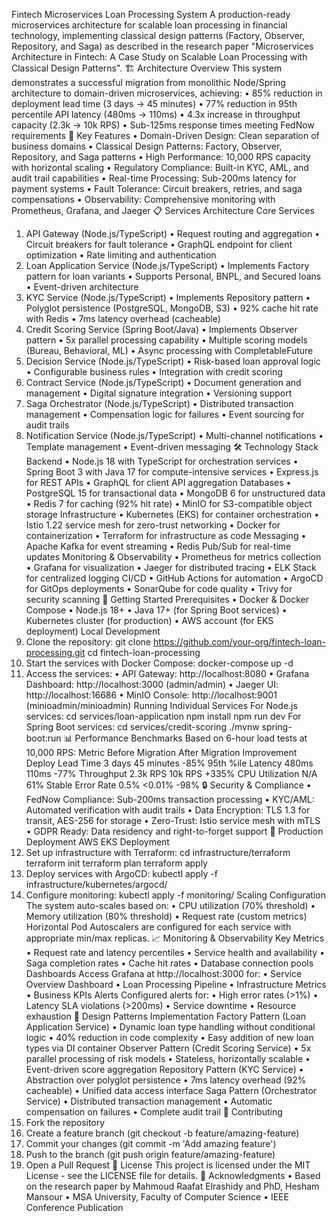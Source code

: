 Fintech Microservices Loan Processing System
A production-ready microservices architecture for scalable loan processing in financial technology, implementing classical design patterns (Factory, Observer, Repository, and Saga) as described in the research paper "Microservices Architecture in Fintech: A Case Study on Scalable Loan Processing with Classical Design Patterns".
🏗️ Architecture Overview
This system demonstrates a successful migration from monolithic Node/Spring architecture to domain-driven microservices, achieving:
•	85% reduction in deployment lead time (3 days → 45 minutes)
•	77% reduction in 95th percentile API latency (480ms → 110ms)
•	4.3x increase in throughput capacity (2.3k → 10k RPS)
•	Sub-125ms response times meeting FedNow requirements
🚀 Key Features
•	Domain-Driven Design: Clean separation of business domains
•	Classical Design Patterns: Factory, Observer, Repository, and Saga patterns
•	High Performance: 10,000 RPS capacity with horizontal scaling
•	Regulatory Compliance: Built-in KYC, AML, and audit trail capabilities
•	Real-time Processing: Sub-200ms latency for payment systems
•	Fault Tolerance: Circuit breakers, retries, and saga compensations
•	Observability: Comprehensive monitoring with Prometheus, Grafana, and Jaeger
📋 Services Architecture
Core Services
1.	API Gateway (Node.js/TypeScript)
•	Request routing and aggregation
•	Circuit breakers for fault tolerance
•	GraphQL endpoint for client optimization
•	Rate limiting and authentication
2.	Loan Application Service (Node.js/TypeScript)
•	Implements Factory pattern for loan variants
•	Supports Personal, BNPL, and Secured loans
•	Event-driven architecture
3.	KYC Service (Node.js/TypeScript)
•	Implements Repository pattern
•	Polyglot persistence (PostgreSQL, MongoDB, S3)
•	92% cache hit rate with Redis
•	7ms latency overhead (cacheable)
4.	Credit Scoring Service (Spring Boot/Java)
•	Implements Observer pattern
•	5x parallel processing capability
•	Multiple scoring models (Bureau, Behavioral, ML)
•	Async processing with CompletableFuture
5.	Decision Service (Node.js/TypeScript)
•	Risk-based loan approval logic
•	Configurable business rules
•	Integration with credit scoring
6.	Contract Service (Node.js/TypeScript)
•	Document generation and management
•	Digital signature integration
•	Versioning support
7.	Saga Orchestrator (Node.js/TypeScript)
•	Distributed transaction management
•	Compensation logic for failures
•	Event sourcing for audit trails
8.	Notification Service (Node.js/TypeScript)
•	Multi-channel notifications
•	Template management
•	Event-driven messaging
🛠️ Technology Stack
Backend
•	Node.js 18 with TypeScript for orchestration services
•	Spring Boot 3 with Java 17 for compute-intensive services
•	Express.js for REST APIs
•	GraphQL for client API aggregation
Databases
•	PostgreSQL 15 for transactional data
•	MongoDB 6 for unstructured data
•	Redis 7 for caching (92% hit rate)
•	MinIO for S3-compatible object storage
Infrastructure
•	Kubernetes (EKS) for container orchestration
•	Istio 1.22 service mesh for zero-trust networking
•	Docker for containerization
•	Terraform for infrastructure as code
Messaging
•	Apache Kafka for event streaming
•	Redis Pub/Sub for real-time updates
Monitoring & Observability
•	Prometheus for metrics collection
•	Grafana for visualization
•	Jaeger for distributed tracing
•	ELK Stack for centralized logging
CI/CD
•	GitHub Actions for automation
•	ArgoCD for GitOps deployments
•	SonarQube for code quality
•	Trivy for security scanning
🚦 Getting Started
Prerequisites
•	Docker & Docker Compose
•	Node.js 18+
•	Java 17+ (for Spring Boot services)
•	Kubernetes cluster (for production)
•	AWS account (for EKS deployment)
Local Development
1.	Clone the repository:
git clone https://github.com/your-org/fintech-loan-processing.git
cd fintech-loan-processing
2.	Start the services with Docker Compose:
docker-compose up -d
3.	Access the services:
•	API Gateway: http://localhost:8080
•	Grafana Dashboard: http://localhost:3000 (admin/admin)
•	Jaeger UI: http://localhost:16686
•	MinIO Console: http://localhost:9001 (minioadmin/minioadmin)
Running Individual Services
For Node.js services:
cd services/loan-application
npm install
npm run dev
For Spring Boot services:
cd services/credit-scoring
./mvnw spring-boot:run
📊 Performance Benchmarks
Based on 6-hour load tests at 10,000 RPS:
Metric	Before Migration	After Migration	Improvement
Deploy Lead Time	3 days	45 minutes	-85%
95th %ile Latency	480ms	110ms	-77%
Throughput	2.3k RPS	10k RPS	+335%
CPU Utilization	N/A	61%	Stable
Error Rate	0.5%	<0.01%	-98%
🔒 Security & Compliance
•	FedNow Compliance: Sub-200ms transaction processing
•	KYC/AML: Automated verification with audit trails
•	Data Encryption: TLS 1.3 for transit, AES-256 for storage
•	Zero-Trust: Istio service mesh with mTLS
•	GDPR Ready: Data residency and right-to-forget support
🏃 Production Deployment
AWS EKS Deployment
1.	Set up infrastructure with Terraform:
cd infrastructure/terraform
terraform init
terraform plan
terraform apply
2.	Deploy services with ArgoCD:
kubectl apply -f infrastructure/kubernetes/argocd/
3.	Configure monitoring:
kubectl apply -f monitoring/
Scaling Configuration
The system auto-scales based on:
•	CPU utilization (70% threshold)
•	Memory utilization (80% threshold)
•	Request rate (custom metrics)
Horizontal Pod Autoscalers are configured for each service with appropriate min/max replicas.
📈 Monitoring & Observability
Key Metrics
•	Request rate and latency percentiles
•	Service health and availability
•	Saga completion rates
•	Cache hit rates
•	Database connection pools
Dashboards
Access Grafana at http://localhost:3000 for:
•	Service Overview Dashboard
•	Loan Processing Pipeline
•	Infrastructure Metrics
•	Business KPIs
Alerts
Configured alerts for:
•	High error rates (>1%)
•	Latency SLA violations (>200ms)
•	Service downtime
•	Resource exhaustion
🔄 Design Patterns Implementation
Factory Pattern (Loan Application Service)
•	Dynamic loan type handling without conditional logic
•	40% reduction in code complexity
•	Easy addition of new loan types via DI container
Observer Pattern (Credit Scoring Service)
•	5x parallel processing of risk models
•	Stateless, horizontally scalable
•	Event-driven score aggregation
Repository Pattern (KYC Service)
•	Abstraction over polyglot persistence
•	7ms latency overhead (92% cacheable)
•	Unified data access interface
Saga Pattern (Orchestrator Service)
•	Distributed transaction management
•	Automatic compensation on failures
•	Complete audit trail
🤝 Contributing
1.	Fork the repository
2.	Create a feature branch (git checkout -b feature/amazing-feature)
3.	Commit your changes (git commit -m 'Add amazing feature')
4.	Push to the branch (git push origin feature/amazing-feature)
5.	Open a Pull Request
📝 License
This project is licensed under the MIT License - see the LICENSE file for details.
🙏 Acknowledgments
•	Based on the research paper by Mahmoud Raafat Elrashidy and PhD, Hesham Mansour
•	MSA University, Faculty of Computer Science
•	IEEE Conference Publication
